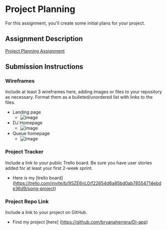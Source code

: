 # Project Planning
For this assignment, you'll create some initial plans for your project.

## Assignment Description
[Project Planning Assignment](https://education.launchcode.org/liftoff/modules/assignments/project-planning)

## Submission Instructions

### Wireframes

Include at least 3 wireframes here, adding images or files to your repository as necessary. Format them as a bulleted/unordered list with links to the files.
* Landing page
  *  ![image](https://user-images.githubusercontent.com/53056727/117581598-3dfc7a80-b0c3-11eb-9e61-41385a2ea0a5.png)
* DJ Homepage
  *  ![image](https://user-images.githubusercontent.com/53056727/117581620-6f754600-b0c3-11eb-911d-051dcb865a14.png)
* Queue homepage
  *  ![image](https://user-images.githubusercontent.com/53056727/117581634-87e56080-b0c3-11eb-8286-aca8dd869ad4.png)


### Project Tracker

Include a link to your public Trello board. Be sure you have user stories added for at least your first 2-week sprint.

* Here is my [trello board] (https://trello.com/invite/b/9SZE6nL0/f22654d6a85bd0ab78554714ebde36d9/song-project)

### Project Repo Link

Include a link to your project on GitHub.

* Find my project [here] (https://github.com/bryanaherrera/Dj-app)
